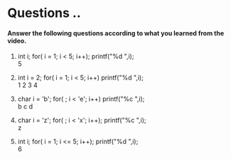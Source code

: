 # Questions ..

#### Answer the following questions according to what you learned from the video.

1. int i; for( i = 1; i < 5; i++); printf("%d ",i);  
   5

2. int i = 2; for( i = 1; i < 5; i++) printf("%d ",i);  
   1 2 3 4

3. char i = 'b'; for( ; i < 'e'; i++) printf("%c ",i);  
   b c d

4. char i = 'z'; for( ; i < 'x'; i++); printf("%c ",i);  
   z

5. int i; for( i = 1; i <= 5; i++); printf("%d ",i);  
   6
